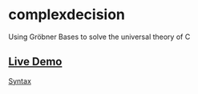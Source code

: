 # complexdecision

Using Gröbner Bases to solve the universal theory of C

## [Live Demo](https://groebner-basis.herokuapp.com)

[Syntax](https://groebner-basis.herokuapp.com/railroad.html)